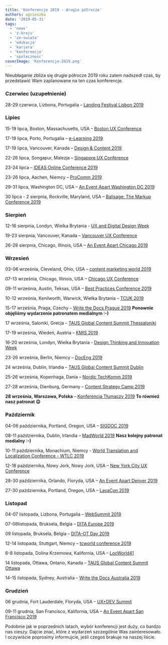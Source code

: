 ```yaml
---
title: 'Konferencje 2019 - drugie półrocze'
authors: agnieszka
date: '2019-05-31'
tags:
  - 'news'
  - 'z-kraju'
  - 'ze-swiata'
  - 'edukacja'
  - 'kariera'
  - 'konferencje'
  - 'spolecznosc'
coverImage: 'Konferencje-2019.png'
---
```


Nieubłaganie zbliża się drugie półrocze 2019 roku zatem nadszedł czas, by
przedstawić Wam zaplanowane na ten czas konferencje.

<!--truncate-->

### **Czerwiec (uzupełnienie)**

28-29 czerwca, Lizbona, Portugalia –
[Landing Festival Lisbon 2019](https://landingfestival.com/)

### **Lipiec**

15-19 lipca, Boston, Massachusetts, USA
– [Boston UX Conference](https://www.nngroup.com/training/boston/)

17-19 lipca, Porto, Portugalia –
[e-Learning 2019](https://www.elearning-conf.org/)

17-19 lipca, Vancouver, Kanada –
[Design & Content 2019](https://content.design/)

22-26 lipca, Songapur, Malezja –
[Singapore UX Conference](https://www.nngroup.com/training/singapore/)

23-24 lipca –
[IDEAS Online Conference 2019](https://ideas.infomanagementcenter.com/)

23-26 lipca, Aachen, Niemcy – [ProComm 2019](https://attend.ieee.org/procomm/)

29-31 lipca, Washington DC, USA –
[An Event Apart Washington DC 2019](https://aneventapart.com/event/washington-dc-2019)

30 lipca - 2 sierpnia, Rockville, Maryland, USA –
[Balisage: The Markup Conference 2019](http://www.balisage.net/)

### **Sierpień**

12-16 sierpnia, Londyn, Wielka Brytania -
[UX and Digital Design Week](https://futurelondonacademy.co.uk/en/course/ux-and-digital-design)

19-23 sierpnia, Vancouver, Kanada –
[Vancouver UX Conference](https://www.nngroup.com/training/vancouver/)

26-28 sierpnia, Chicago, Illinois, USA –
[An Event Apart Chicago 2019](https://aneventapart.com/event/chicago-2019)

### **Wrzesień**

03-06 września, Cleveland, Ohio, USA –
[content marketing world 2019](https://www.contentmarketingworld.com/)

07-13 września, Chicago, Illinois, USA –
[Chicago UX Conference](https://www.nngroup.com/training/chicago/)

09-11 września, Austin, Teksas, USA –
[Best Practices Conference 2019](https://bp.infomanagementcenter.com/)

10-12 września, Kenilworth, Warwick, Wielka Brytania –
[TCUK 2019](http://technicalcommunicationuk.com/)

15-17 września, Praga, Czechy –
[Write the Docs Prague 2019](http://www.writethedocs.org/conf/prague/2019/)
**Ponownie objęliśmy wydarzenie patronatem medialnym :-)**

17 września, Saloniki, Grecja –
[TAUS Global Content Summit Thessaloniki](https://www.taus.net/events/summits/72-taus-global-content-summit-thessaloniki)

17-19 września, Wiedeń, Austria – [KMIS 2019](http://www.kmis.ic3k.org/)

16-20 września, Londyn, Wielka Brytania -
[Design Thinking and Innovation Week](https://futurelondonacademy.co.uk/en/course/design-thinking-and-innovation)

23-26 września, Berlin, Niemcy –
[DocEng 2019](https://doceng.org/doceng2019/index)

24 września, Dublin, Irlandia –
[TAUS Global Content Summit Dublin](https://www.taus.net/events/summits/76-taus-global-content-summit-dublin)

25-26 września, Kopenhaga, Dania –
[Nordic TechKomm 2019](https://nordic-techkomm.com/)

27-28 września, Dienburg, Germany –
[Content Strategy Camp 2019](https://www.cscamp.de/)

**28 września, Warszawa, Polska** –
[Konferencja Tłumaczy 2019](https://www.konferencjatlumaczy.pl/) **To również
nasz patronat 😉**

### **Październik**

04-06 października, Portland, Oregon, USA –
[SIGDOC 2019](https://sigdoc.acm.org/conference/2019/)

08-11 października, Dublin, Irlandia –
[MadWorld 2019](https://www.madcapsoftware.com/conference/madworld-2019-dublin/)
**Nasz kolejny patronat medialny :-)**

10-11 października, Monachium, Niemcy -
[World Translation and Localization Conference - WTLC 2019](https://pgsolx.com/WTLC/)

12-18 października, Nowy Jork, Nowy Jork, USA –
[New York City UX Conference](https://www.nngroup.com/training/new-york-city/)

28-30 października, Orlando, Floryda, USA –
[An Event Apart Denver 2019](https://aneventapart.com/event/denver-2019)

27-30 października, Portland, Oregon, USA –
[LavaCon 2019](https://lavacon.org/2019/)

### **Listopad**

04-07 listopada, Lizbona, Portugalia – [WebSummit 2019](https://websummit.com/)

07-08listopada, Bruksela, Belgia –
[DITA Europe 2019](https://ditaeurope.infomanagementcenter.com/)

09 listopada, Bruksela, Belgia –
[DITA-OT Day 2019](https://www.oxygenxml.com/events/2019/dita-ot_day.html)

12-14 listopada, Stuttgart, Niemcy –
[tcworld conference 2019](https://conferences.tekom.de/tcworld19/registration/)

6-8 listopada, Dolina Krzemowa, Kalifornia, USA –
[LocWorld41](https://locworld.com/events/locworld41-silicon-valley-2019/)

14 listopada, Ottawa, Ontario, Kanada –
[TAUS Global Content Summit Ottawa](https://www.taus.net/events/summits/86-taus-global-content-summit-ottawa)

14-15 listopada, Sydney, Australia –
[Write the Docs Australia 2019](http://www.writethedocs.org/conf/australia/2019/)

### **Grudzień**

06 grudnia, Fort Lauderdale, Floryda, USA –
[UX+DEV Summit](https://uxdsummit.com/)

09-11 grudnia, San Francisco, Kalifornia, USA –
[An Event Apart San Francisco 2019](https://aneventapart.com/event/san-francisco-2019)

Podobnie jak w poprzednich latach, wybór konferencji jest duży, co bardzo nas
cieszy. Dajcie znać, które z wydarzeń szczególnie Was zainteresowało. I
oczywiście poprosimy informujcie, jeśli czegoś brakuje na naszej liście.
